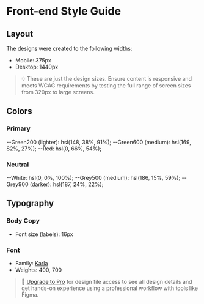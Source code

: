 # Front-end Style Guide

## Layout

The designs were created to the following widths:

- Mobile: 375px
- Desktop: 1440px

> 💡 These are just the design sizes. Ensure content is responsive and meets WCAG requirements by testing the full range of screen sizes from 320px to large screens.

## Colors

### Primary

--Green200 (lighter): hsl(148, 38%, 91%);
--Green600 (medium): hsl(169, 82%, 27%);
--Red: hsl(0, 66%, 54%);

### Neutral

--White: hsl(0, 0%, 100%);
--Grey500 (medium): hsl(186, 15%, 59%);
--Grey900 (darker): hsl(187, 24%, 22%);

## Typography

### Body Copy

- Font size (labels): 16px

### Font

- Family: [Karla](https://fonts.google.com/specimen/Karla)
- Weights: 400, 700

> 💎 [Upgrade to Pro](https://www.frontendmentor.io/pro?ref=style-guide) for design file access to see all design details and get hands-on experience using a professional workflow with tools like Figma.
